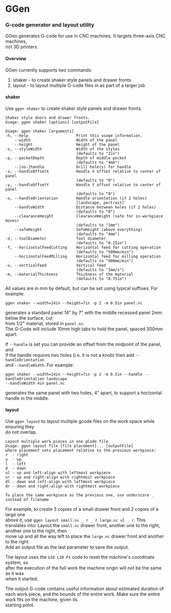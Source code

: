 # GGen
### G-code generator and layout utility

GGen generates G-code for use in CNC machines. It targets three-axis CNC machines,  
not 3D printers.

#### Overview
GGen currently supports two commands:  
1. shaker - to create shaker style panels and drawer fronts
2. layout - to layout multiple G-code files in as part of a larger job

#### shaker
Use `ggen shaker` to create shaker style panels and drawer fronts.  
 
    Shaker style doors and drawer fronts.
    Usage: ggen shaker [options] [outputFile]
    
    Usage: ggen shaker [arguments]
    -h, --help                     Print this usage information.
        --width                    Width of the panel
        --height                   Height of the panel
    -s, --styleWidth               Width of the styles
                                   (defaults to "2in")
    -p, --pocketDepth              Depth of middle pocket
                                   (defaults to "4mm")
        --[no-]handle              Drill hole(s) for handle
    -x, --handleOffsetX            Handle X offset relative to center of panel
                                   (defaults to "0")
    -y, --handleOffsetY            Handle Y offset relative to center of panel
                                   (defaults to "0")
    -o, --handleOrientation        Handle orientation (if 2 holes)
                                   [landscape, portrait]
        --handleWidth              Distance between holes (if 2 holes)
                                   (defaults to "0")
        --clearanceHeight          ClearanceHeight (safe for in-workpiece moves)
                                   (defaults to "1mm")
        --safeHeight               SafeHeight (above everything)
                                   (defaults to "4mm")
    -d, --toolDiameter             Tool diameter
                                   (defaults to "0.25in")
    -f, --horizontalFeedCutting    Horizontal feed for cutting operation
                                   (defaults to "500mm/min")
        --horizontalFeedMilling    Horizontal feed for milling operation
                                   (defaults to "900mm/min")
    -v, --verticalFeed             Vertical feed
                                   (defaults to "1mm/s")
    -m, --materialThickness        Thickness of the material
                                   (defaults to "0.75in")

All values are in mm by default, but can be set using typical suffixes. For example:

    ggen shaker --width=14in --height=7in -p 2 -m 0.5in panel.nc

generates a standard panel 14" by 7" with the middle recessed panel 2mm below the surface, cut  
from 1/2" material, stored in `panel.nc`.  
The G-Code will include 10mm high tabs to hold the panel, spaced 300mm apart. 

If `--handle` is set you can provide an offset from the midpoint of the panel, and  
if the handle requires two holes (i.e. it is not a knob) then add `--handleOrientation`  
and `--handleWidth`.  For example:  

    ggen shaker --width=14in --height=7in -p 2 -m 0.5in --handle --handleOrientation landscape  
    --handleWidth 4in panel.nc
   
generates the same panel with two holes, 4" apart, to support a horizontal handle in the middle.

#### layout

Use `ggen layout` to layout multiple gcode files on the work space while ensuring they  
do not overlap.

    Layout multiple work pieces in one gCode file
    Usage: ggen layout file [file placement]... [outputFile]
    where placement sets placement relative to the previous workpiece:
    r  - right
    u  - up
    l  - left
    d  - down
    ul - up and left-align with leftmost workpiece
    ur - up and right-align with rightmost workpiece
    dl - down and left-align with leftmost workpiece
    dr - down and right-align with rightmost workpiece
    
    To place the same workpiece as the previous one, use underscore _
    instead of filename

For example, to create 3 copies of a small drawer front and 2 copies of a large one  
above it, use `ggen layout small.nc _ r _ r large.nc ul _ r`. This translates into:
Layout the `small.nc` drawer front, another one to the right, another one to the right, then  
move up and all the way left to place the `large.nc` drawer front and another to the right.  
Add an output file as the last parameter to save the output.

The layout uses the `G10 L20 P1` code to reset the machine's coordinate system, so  
after the execution of the full work the machine origin will not be the same as it was  
when it started.

The output G-code contains useful information about estimated duration of each work piece, and
the bounds of the entire work.  Make sure the entire work fits on the machine, given its  
starting point.